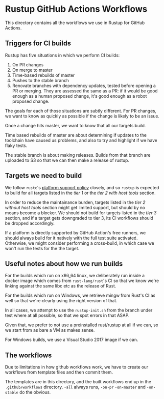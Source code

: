 # Rustup GitHub Actions Workflows

This directory contains all the workflows we use in Rustup for GitHub Actions.

## Triggers for CI builds

Rustup has five situations in which we perform CI builds:

1. On PR changes
2. On merge to master
3. Time-based rebuilds of master
4. Pushes to the stable branch
5. Renovate branches with dependency updates, tested before opening a PR or
   merging. They are assessed the same as a PR: if it would be good enough as a
   human proposed change, it's good enough as a robot proposed change.

The goals for each of those situations are subtly different. For PR changes,
we want to know as quickly as possible if the change is likely to be an issue.

Once a change hits master, we want to know that all our targets build.

Time based rebuilds of master are about determining if updates to the toolchain
have caused us problems, and also to try and highlight if we have flaky tests.

The stable branch is about making releases. Builds from that branch are uploaded
to S3 so that we can then make a release of rustup.

## Targets we need to build

We follow `rustc`'s [platform support policy] closely, and so `rustup` is expected
to build for all targets listed in the _tier 1_ or the _tier 2 with host tools_ section.

[platform support policy]: https://doc.rust-lang.org/nightly/rustc/platform-support.html

In order to reduce the maintainance burden, targets listed in the _tier 2 without host
tools_ section might get limited support, but should by no means become a blocker.
We should not build for targets listed in the _tier 3_ section, and if a target gets
downgraded to tier 3, its CI workflows should be dropped accordingly.

If a platform is directly supported by GitHub Action's free runners, we should always
build for it natively with the full test suite activated.
Otherwise, we might consider performing a cross-build, in which case we won't run the
tests for the the target.

## Useful notes about how we run builds

For the builds which run on x86_64 linux, we deliberately run inside a docker
image which comes from `rust-lang/rust`'s CI so that we know we're linking against
the same libc etc as the release of Rust.

For the builds which run on Windows, we retrieve mingw from Rust's CI as well
so that we're clearly using the right version of that.

In all cases, we attempt to use the `rustup-init.sh` from the branch under test
where at all possible, so that we spot errors in that ASAP.

Given that, we prefer to not use a preinstalled rust/rustup at all if we can,
so we start from as bare a VM as makes sense.

For Windows builds, we use a Visual Studio 2017 image if we can.

## The workflows

Due to limitations in how github workflows work, we have to create our workflows
from template files and then commit them.

The templates are in this directory, and the built workflows end up in the
`.github/workflows` directory. `-all` always runs, `-on-pr` `-on-master` and
`-on-stable` do the obvious.

